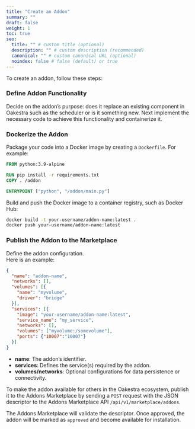 ```yaml
---
title: "Create an Addon"
summary: ""
draft: false
weight: 1
toc: true
seo:
  title: "" # custom title (optional)
  description: "" # custom description (recommended)
  canonical: "" # custom canonical URL (optional)
  noindex: false # false (default) or true
---
```


To create an addon, follow these steps:

### Define Addon Functionality
Decide on the addon’s purpose: does it replace an existing component in Oakestra such as the scheduler or is it something new.
Next implement the necessary code to achieve this functionality and containerize it. 

### Dockerize the Addon
Package your code into a Docker image by creating a `Dockerfile`. For example:
```dockerfile
FROM python:3.9-alpine

RUN pip install -r requirements.txt
COPY . /addon

ENTRYPOINT ["python", "/addon/main.py"]
```

Build and push the Docker image to a container registry, such as Docker Hub:
```bash
docker build -t your-username/addon-name:latest .
docker push your-username/addon-name:latest
```

### Publish the Addon to the Marketplace
Define the addon configuration.</br> 
Here is an example:
```json
{
  "name": "addon-name",
  "networks": [],
  "volumes": [{
    "name": "myvolume",
    "driver": "bridge"
  }],
  "services": [{
    "image": "your-username/addon-name:latest",
    "service_name": "my_service",
    "networks": [],
    "volumes": ["myvolume:/somevolume"],
    "ports": {"10007":"10007"}
  }]
}
```

- **name**: The addon’s identifier.
- **services**: Defines the service(s) required by the addon.
- **volumes/networks**: Optional configurations for data persistence or connectivity.


To make the addon available for others in the Oakestra ecosystem, publish it to the Addons Marketplace by sending a `POST` request with the JSON descriptor to the Addons Marketplace API `/api/v1/marketplace/addons`.

The Addons Marketplace will validate the descriptor. Once approved, the addon will be marked as `approved` and become available for installation.